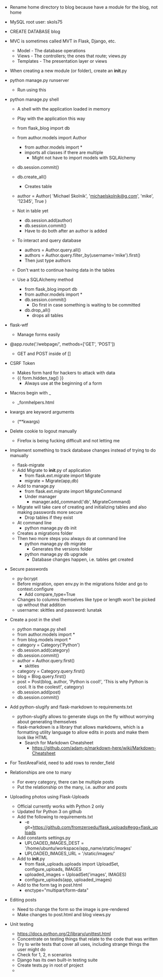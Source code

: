 * Rename home directory to blog because have a module for the blog, not home
* MySQL root user: skols75
* CREATE DATABASE blog
* MVC is sometimes called MVT in Flask, Django, etc.
    - Model - The database operations
    - Views - The controllers; the ones that route; views.py
    - Templates - The presentation layer or views

* When creating a new module (or folder), create an __init__.py

* python manage.py runserver
    - Run using this

* python manage.py shell
    - A shell with the application loaded in memory
    - Play with the application this way
    - from flask_blog import db
    - from author.models import Author
        - from author.models import * 
        - imports all classes if there are multiple
            - Might not have to import models with SQLAlchemy
    - db.session.commit()
    - db.create_all()
        - Creates table
    - author = Author(
    'Michael Skolnik', 'michaelskolnik@g.com', 'mike', '12345', True
    )
    - Not in table yet
        - db.session.add(author)
        - db.session.commit()
        - Have to do both after an author is added
    - To interact and query database
        - authors = Author.query.all()
        - authors = Author.query.filter_by(username='mike').first()
        - Then just type authors
    
    - Don't want to continue having data in the tables
    - Use a SQLAlchemy method
        - from flask_blog import db
        - from author.models import *
        - db.session.commit()
            - Do first in case something is waiting to be committed
        - db.drop_all()
            - drops all tables

* flask-wtf
    - Manage forms easily

* @app.route('/webpage/', methods=['GET', 'POST'])
    - GET and POST inside of []

* CSRF Token
    - Makes form hard for hackers to attack with data
    - {{ form.hidden_tag() }}
        - Always use at the beginning of a form

* Macros begin with _
    - _formhelpers.html

* kwargs are keyword arguments
    - (**kwargs)

* Delete cookie to logout manually
    - Firefox is being fucking difficult and not letting me

* Implement something to track database changes instead of trying to do manually
    - flask-migrate
    - Add Migrate to __init__.py of application
        - from flask.ext.migrate import Migrate
        - migrate = Migrate(app,db)
    - Add to manage.py
        - from flask.ext.migrate import MigrateCommand
        - Under manager
            - manager.add_command('db', MigrateCommand)
    - Migrate will take care of creating and initializing tables and also making passwords more secure
        - Drop tables if they exist
    - At command line
        - python manage.py db init
    - Creates a migrations folder
    - Then two more steps you always do at command line
        - python manage.py db migrate
            - Generates the versions folder
        - python manage.py db upgrade
            - Database changes happen, i.e. tables get created

* Secure passwords
    - py-bcrypt
    - Before migration, open env.py in the migrations folder and go to context.configure
        - Add compare_type=True
    - Changes to columns themselves like type or length won't be picked up without that addition
    - username: skittles and password: lunatak

* Create a post in the shell
    - python manage.py shell
    - from author.models import *
    - from blog.models import *
    - category = Category('Python')
    - db.session.add(category)
    - db.session.commit()
    - author = Author.query.first()
        - skittles
    - category = Category.query.first()
    - blog = Blog.query.first()
    - post = Post(blog, author, 'Python is cool!', 'This is why Python is cool. It is the coolest!', category)
    - db.session.add(post)
    - db.session.commit()

* Add python-slugify and flask-markdown to requirements.txt
    - python-slugify allows to generate slugs on the fly without worrying about generating themselves
    - flask-markdown is a library that allows markdowns, which is a formatting utility language to allow edits in posts and make them look like HTML
        - Search for Markdown Cheatsheet
            - https://github.com/adam-p/markdown-here/wiki/Markdown-Cheatsheet

* For TextAreaField, need to add rows to render_field

* Relationships are one to many
    - For every category, there can be multiple posts
    - Put the relationship on the many, i.e. author and posts

* Uploading photos using Flask-Uploads
    - Official currently works with Python 2 only
    - Updated for Python 3 on github
    - Add the following to requirements.txt
        - -e git+https://github.com/fromzeroedu/flask_uploads#egg=flask_uploads
    - Add constants settings.py
        - UPLOADED_IMAGES_DEST = '/home/ubuntu/workspace/app_name/static/images'
        - UPLOADED_IMAGES_URL = '/static/images/'
    - Add to __init__.py
        - from flask_uploads.uploads import UploadSet, configure_uploads, IMAGES
        - uploaded_images = UploadSet('images', IMAGES)
        - configure_uploads(app, uploaded_images)
    - Add to the form tag in post.html
        - enctype="multipart/form-data"

* Editing posts
    - Need to change the form so the image is pre-rendered
    - Make changes to post.html and blog views.py

* Unit testing
    - https://docs.python.org/2/library/unittest.html
    - Concentrate on testing things that relate to the code that was written
    - Try to write tests that cover all uses, including strange things the user might do
    - Check for 1, 2, n scenarios
    - Django has its own built-in testing suite
    - Create tests.py in root of project
    - 